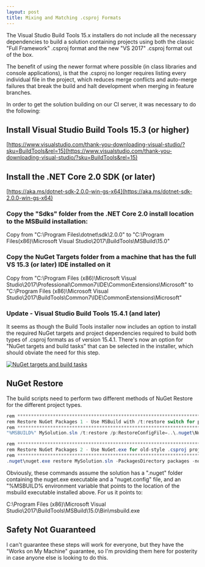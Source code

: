 ```yaml
---
layout: post
title: Mixing and Matching .csproj Formats
---
```


The Visual Studio Build Tools 15.x installers do not include all the necessary dependencies to build a solution containing projects using both the classic "Full Framework" .csproj format and the new "VS 2017" .csproj format out of the box.

The benefit of using the newer format where possible (in class libraries and console applications), is that the .csproj no longer requires listing every individual file in the project, which reduces merge conflicts and auto-merge failures that break the build and halt development when merging in feature branches.

In order to get the solution building on our CI server, it was necessary to do the following:

## Install Visual Studio Build Tools 15.3 (or higher)
[https://www.visualstudio.com/thank-you-downloading-visual-studio/?sku=BuildTools&rel=15](https://www.visualstudio.com/thank-you-downloading-visual-studio/?sku=BuildTools&rel=15)

## Install the .NET Core 2.0 SDK (or later)
[https://aka.ms/dotnet-sdk-2.0.0-win-gs-x64](https://aka.ms/dotnet-sdk-2.0.0-win-gs-x64)

### Copy the "Sdks" folder from the .NET Core 2.0 install location to the MSBuild installation:
Copy from "C:\Program Files\dotnet\sdk\2.0.0\" to "C:\Program Files(x86)\Microsoft Visual Studio\2017\BuildTools\MSBuild\15.0\"

### Copy the NuGet Targets folder from a machine that has the full VS 15.3 (or later) IDE installed on it
Copy from "C:\Program Files (x86)\Microsoft Visual Studio\2017\Professional\Common7\IDE\CommonExtensions\Microsoft\" to "C:\Program Files (x86)\Microsoft Visual Studio\2017\BuildTools\Common7\IDE\CommonExtensions\Microsoft\"

### Update - Visual Studio Build Tools 15.4.1 (and later)

It seems as though the Build Tools installer now includes an option to install the required NuGet targets and project dependencies required to build both types of .csproj formats as of version 15.4.1. There's now an option for "NuGet targets and build tasks" that can be selected in the installer, which should obviate the need for this step.

[![NuGet targets and build tasks](http://www.bradwestness.com/content/images/build_tools_nuget_targets.PNG "NuGet targets and build tasks")](http://www.bradwestness.com/content/images/build_tools_nuget_targets.PNG)

## NuGet Restore

The build scripts need to perform two different methods of NuGet Restore for the different project types. 

````csharp
rem *********************************************************************
rem Restore NuGet Packages 1 - Use MSBuild with /t:restore switch for projects that use the new .csproj format
rem *********************************************************************
"%MSBUILD%" MySolution.sln /t:restore /p:RestoreConfigFile=..\.nuget\Nuget.config;RestorePackagesPath=packages;RestoreNoCache=true

rem *********************************************************************
rem Restore NuGet Packages 2 - Use NuGet.exe for old-style .csproj projects
rem *********************************************************************
.nuget\nuget.exe restore MySolution.sln -PackagesDirectory packages -nocache -configfile .nuget\nuget.config -verbosity detailed
````

Obviously, these commands assume the solution has a ".nuget" folder containing the nuget.exe executable and a "nuget.config" file, and an "%MSBUILD% environment variable that points to the location of the msbuild executable installed above. For us it points to:

C:\Program Files (x86)\Microsoft Visual Studio\2017\BuildTools\MSBuild\15.0\Bin\msbuild.exe

## Safety Not Guaranteed

I can't guarantee these steps will work for everyone, but they have the "Works on My Machine" guarantee, so I'm providing them here for posterity in case anyone else is looking to do this.
